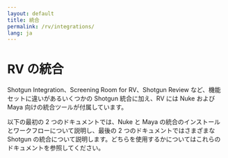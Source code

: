 ```yaml
---
layout: default
title: 統合
permalink: /rv/integrations/
lang: ja
---
```


# RV の統合

Shotgun Integration、Screening Room for RV、Shotgun Review など、機能セットに違いがあるいくつかの Shotgun 統合に加え、RV には Nuke および Maya 向けの統合ツールが付属しています。

以下の最初の 2 つのドキュメントでは、Nuke と Maya の統合のインストールとワークフローについて説明し、最後の 2 つのドキュメントではさまざまな Shotgun の統合について説明します。どちらを使用するかについてはこれらのドキュメントを参照してください。

